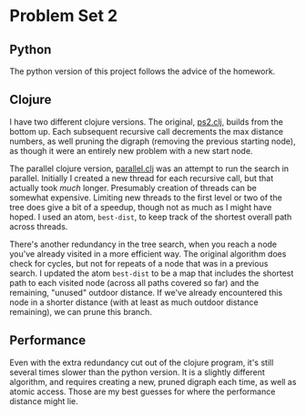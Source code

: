 # Problem Set 2

## Python

The python version of this project follows the advice of the homework.

## Clojure

I have two different clojure versions. The original, [ps2.clj](ps2.clj), builds from the bottom up. Each subsequent recursive call decrements the max distance numbers, as well pruning the digraph (removing the previous starting node), as though it were an entirely new problem with a new start node. 

The parallel clojure version, [parallel.clj](ps2.clj) was an attempt to run the search in parallel. Initially I created a new thread for each recursive call, but that actually took *much* longer. Presumably creation of threads can be somewhat expensive. Limiting new threads to the first level or two of the tree does give a bit of a speedup, though not as much as I might have hoped. I used an atom, `best-dist`, to keep track of the shortest overall path across threads.

There's another redundancy in the tree search, when you reach a node you've already visited in a more efficient way. The original algorithm does check for cycles, but not for repeats of a node that was in a previous search. I updated the atom `best-dist` to be a map that includes the shortest path to each visited node (across all paths covered so far) and the remaining, "unused" outdoor distance. If we've already encountered this node in a shorter distance (with at least as much outdoor distance remaining), we can prune this branch.

## Performance

Even with the extra redundancy cut out of the clojure program, it's still several times slower than the python version. It is a slightly different algorithm, and requires creating a new, pruned digraph each time, as well as atomic access. Those are my best guesses for where the performance distance might lie.
